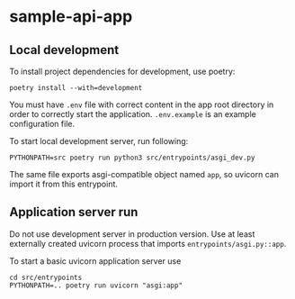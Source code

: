 # sample-api-app



## Local development

To install project dependencies for development, use poetry:

```
poetry install --with=development
```

You must have `.env` file with correct content in the app root directory in order to correctly start the application. `.env.example` is an example configuration file.

To start local development server, run following:

```
PYTHONPATH=src poetry run python3 src/entrypoints/asgi_dev.py
```

The same file exports asgi-compatible object named `app`, so uvicorn can import it from this entrypoint. 

## Application server run

Do not use development server in production version. Use at least externally created uvicorn process that imports `entrypoints/asgi.py::app`.

To start a basic uvicorn application server use

```
cd src/entrypoints
PYTHONPATH=.. poetry run uvicorn "asgi:app"
```